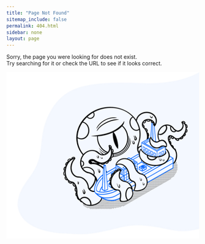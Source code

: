 ```yaml
---
title: "Page Not Found"
sitemap_include: false
permalink: 404.html
sidebar: none
layout: page
---
```


Sorry, the page you were looking for does not exist.<br>
Try searching for it or check the URL to see if it looks correct.

<div class="error-image">
    <img src="/assets/images/404.png" alt="404" data-proofer-ignore>
</div>
